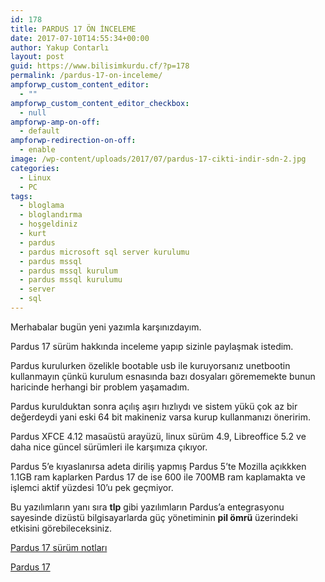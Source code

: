 ```yaml
---
id: 178
title: PARDUS 17 ÖN İNCELEME
date: 2017-07-10T14:55:34+00:00
author: Yakup Contarlı
layout: post
guid: https://www.bilisimkurdu.cf/?p=178
permalink: /pardus-17-on-inceleme/
ampforwp_custom_content_editor:
  - ""
ampforwp_custom_content_editor_checkbox:
  - null
ampforwp-amp-on-off:
  - default
ampforwp-redirection-on-off:
  - enable
image: /wp-content/uploads/2017/07/pardus-17-cikti-indir-sdn-2.jpg
categories:
  - Linux
  - PC
tags:
  - bloglama
  - bloglandırma
  - hoşgeldiniz
  - kurt
  - pardus
  - pardus microsoft sql server kurulumu
  - pardus mssql
  - pardus mssql kurulum
  - pardus mssql kurulumu
  - server
  - sql
---
```

Merhabalar bugün yeni yazımla karşınızdayım.

Pardus 17 sürüm hakkında inceleme yapıp sizinle paylaşmak istedim.

Pardus kurulurken özelikle bootable usb ile kuruyorsanız unetbootin kullanmayın çünkü kurulum esnasında bazı dosyaları görememekte bunun haricinde herhangi bir problem yaşamadım.

Pardus kurulduktan sonra açılış aşırı hızlıydı ve sistem yükü çok az bir değerdeydi yani eski 64 bit makineniz varsa kurup kullanmanızı öneririm.

Pardus XFCE 4.12 masaüstü arayüzü, linux sürüm 4.9, Libreoffice 5.2 ve daha nice güncel sürümleri ile karşımıza çıkıyor.

Pardus 5&#8217;e kıyaslanırsa adeta diriliş yapmış Pardus 5&#8217;te Mozilla açıkkken 1.1GB ram kaplarken Pardus 17 de ise 600 ile 700MB ram kaplamakta ve işlemci aktif yüzdesi 10&#8217;u pek geçmiyor.

Bu yazılımların yanı sıra **tlp** gibi yazılımların Pardus’a entegrasyonu sayesinde dizüstü bilgisayarlarda güç yönetiminin **pil ömrü** üzerindeki etkisini görebileceksiniz.

<a href="http://www.pardus.org.tr/pardus17-surum-notlari/" target="_blank" rel="noopener">Pardus 17 sürüm notları</a>

<a href="http://depo.pardus.org.tr/pub/ISO/RC-Pardus17/Pardus-17.0-amd64.iso" target="_blank" rel="noopener">Pardus 17</a>

&nbsp;

&nbsp;

&nbsp;